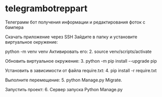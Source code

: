 # telegrambotreppart

Телеграмм бот получения информации и редактирования фоток с бампера


Скачать приложение через SSH Зайдите в папку и установите виртуальное окружение:

python -m venv venv Активировать его: 2. source venv/scripts/activate

Обновить виртуальное окружение: 3. python -m pip install --upgrade pip

Установить в зависимости от файла require.txt: 4. pip install -r require.txt

Выполните перемещение: 5. python Manage.py Migrate.

Запустить проект: 6. Сервер запуска Python Manage.py